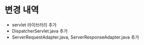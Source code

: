 # 변경 내역
- servlet 라이브러리 추가
- DispatcherServlet.java 추가
- ServerRequestAdapter.java, ServerResponseAdapter.java 추가